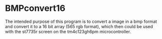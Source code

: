 # BMPconvert16

The intended purpose of this program is to convert a image in a bmp format and convert it to a 16 bit array (565 rgb format), which then could be
used with the st7735r screen on the tm4c123gh6pm microcontroller.

